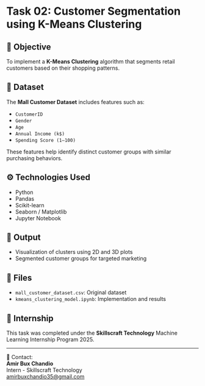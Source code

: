 # Task 02: Customer Segmentation using K-Means Clustering

## 📌 Objective
To implement a **K-Means Clustering** algorithm that segments retail customers based on their shopping patterns.

## 🧠 Dataset
The **Mall Customer Dataset** includes features such as:
- `CustomerID`
- `Gender`
- `Age`
- `Annual Income (k$)`
- `Spending Score (1–100)`

These features help identify distinct customer groups with similar purchasing behaviors.

## ⚙️ Technologies Used
- Python
- Pandas
- Scikit-learn
- Seaborn / Matplotlib
- Jupyter Notebook

## 🎯 Output
- Visualization of clusters using 2D and 3D plots
- Segmented customer groups for targeted marketing

## 📁 Files
- `mall_customer_dataset.csv`: Original dataset
- `kmeans_clustering_model.ipynb`: Implementation and results

## 🏢 Internship
This task was completed under the **Skillscraft Technology** Machine Learning Internship Program 2025.

---

📧 Contact:  
**Amir Bux Chandio**  
Intern - Skillscraft Technology  
[amirbuxchandio35@gmail.com](mailto:amirbuxchandio35@gmail.com)
